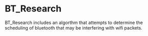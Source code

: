 # BT_Research

BT_Research includes an algorthm that attempts to determine the scheduling of bluetooth that may be interfering with wifi packets.
